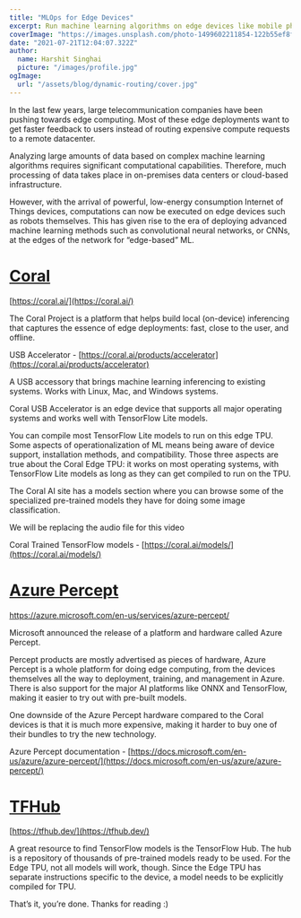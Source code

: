 ```yaml
---
title: "MLOps for Edge Devices"
excerpt: Run machine learning algorithms on edge devices like mobile phones, Raspberry PI, and smart home devices.
coverImage: "https://images.unsplash.com/photo-1499602211854-122b55ef8f5d?ixid=MnwxMjA3fDB8MHxwaG90by1wYWdlfHx8fGVufDB8fHx8&ixlib=rb-1.2.1&auto=format&fit=crop&w=746&q=80"
date: "2021-07-21T12:04:07.322Z"
author:
  name: Harshit Singhai
  picture: "/images/profile.jpg"
ogImage:
  url: "/assets/blog/dynamic-routing/cover.jpg"
---
```


In the last few years, large telecommunication companies have been pushing towards edge computing. Most of these edge deployments want to get faster feedback to users instead of routing expensive compute requests to a remote datacenter.

Analyzing large amounts of data based on complex machine learning algorithms requires significant computational capabilities. Therefore, much processing of data takes place in on-premises data centers or cloud-based infrastructure.

However, with the arrival of powerful, low-energy consumption Internet of Things devices, computations can now be executed on edge devices such as robots themselves. This has given rise to the era of deploying advanced machine learning methods such as convolutional neural networks, or CNNs, at the edges of the network for “edge-based” ML.

# [Coral](https://coral.ai/)

[https://coral.ai/](https://coral.ai/)

The Coral Project is a platform that helps build local (on-device) inferencing that captures the essence of edge deployments: fast, close to the user, and offline.

USB Accelerator - [https://coral.ai/products/accelerator](https://coral.ai/products/accelerator)

A USB accessory that brings machine learning inferencing to existing systems. Works with Linux, Mac, and Windows systems.

Coral USB Accelerator is an edge device that supports all major operating systems and works well with TensorFlow Lite models.

You can compile most TensorFlow Lite models to run on this edge TPU. Some aspects of operationalization of ML means being aware of device support, installation methods, and compatibility. Those three aspects are true about the Coral Edge TPU: it works on most operating systems, with TensorFlow Lite models as long as they can get compiled to run on the TPU.

The Coral AI site has a models section where you can browse some of the specialized pre-trained models they have for doing some image classification.

We will be replacing the audio file for this video

Coral Trained TensorFlow models - [https://coral.ai/models/](https://coral.ai/models/)

# [Azure Percept](https://azure.microsoft.com/en-us/services/azure-percept/)

[https://azure.microsoft.com/en-us/services/azure-percept/
](https://azure.microsoft.com/en-us/services/azure-percept/)

Microsoft announced the release of a platform and hardware called Azure Percept.

Percept products are mostly advertised as pieces of hardware, Azure Percept is a whole platform for doing edge computing, from the devices themselves all the way to deployment, training, and management in Azure. There is also support for the major AI platforms like ONNX and TensorFlow, making it easier to try out with pre-built models.

One downside of the Azure Percept hardware compared to the Coral devices is that it is much more expensive, making it harder to buy one of their bundles to try the new technology.

Azure Percept documentation - [https://docs.microsoft.com/en-us/azure/azure-percept/](https://docs.microsoft.com/en-us/azure/azure-percept/)

# [TFHub](https://tfhub.dev/)

[https://tfhub.dev/](https://tfhub.dev/)

A great resource to find TensorFlow models is the TensorFlow Hub. The hub is a repository of thousands of pre-trained models ready to be used. For the Edge TPU, not all models will work, though. Since the Edge TPU has separate instructions specific to the device, a model needs to be explicitly compiled for TPU.

That’s it, you’re done. Thanks for reading :)
